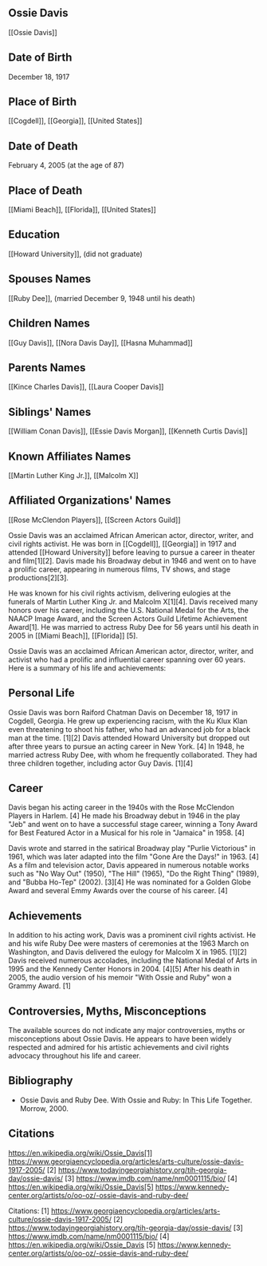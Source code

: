 ## Ossie Davis
[[Ossie Davis]]

## Date of Birth
December 18, 1917

## Place of Birth
[[Cogdell]], [[Georgia]], [[United States]]

## Date of Death
February 4, 2005 (at the age of 87)

## Place of Death
[[Miami Beach]], [[Florida]], [[United States]]

## Education
[[Howard University]], (did not graduate)

## Spouses Names
[[Ruby Dee]], (married December 9, 1948 until his death)

## Children Names
[[Guy Davis]], [[Nora Davis Day]], [[Hasna Muhammad]]

## Parents Names
[[Kince Charles Davis]], [[Laura Cooper Davis]]

## Siblings' Names
[[William Conan Davis]], [[Essie Davis Morgan]], [[Kenneth Curtis Davis]]

## Known Affiliates Names
[[Martin Luther King Jr.]], [[Malcolm X]]

## Affiliated Organizations' Names
[[Rose McClendon Players]], [[Screen Actors Guild]]

Ossie Davis was an acclaimed African American actor, director, writer, and civil rights activist. He was born in [[Cogdell]], [[Georgia]] in 1917 and attended [[Howard University]] before leaving to pursue a career in theater and film[1][2]. Davis made his Broadway debut in 1946 and went on to have a prolific career, appearing in numerous films, TV shows, and stage productions[2][3]. 

He was known for his civil rights activism, delivering eulogies at the funerals of Martin Luther King Jr. and Malcolm X[1][4]. Davis received many honors over his career, including the U.S. National Medal for the Arts, the NAACP Image Award, and the Screen Actors Guild Lifetime Achievement Award[1]. He was married to actress Ruby Dee for 56 years until his death in 2005 in [[Miami Beach]], [[Florida]] [5].

Ossie Davis was an acclaimed African American actor, director, writer, and activist who had a prolific and influential career spanning over 60 years. Here is a summary of his life and achievements:

## Personal Life
Ossie Davis was born Raiford Chatman Davis on December 18, 1917 in Cogdell, Georgia. He grew up experiencing racism, with the Ku Klux Klan even threatening to shoot his father, who had an advanced job for a black man at the time. [1][2] Davis attended Howard University but dropped out after three years to pursue an acting career in New York. [4] In 1948, he married actress Ruby Dee, with whom he frequently collaborated. They had three children together, including actor Guy Davis. [1][4]

## Career
Davis began his acting career in the 1940s with the Rose McClendon Players in Harlem. [4] He made his Broadway debut in 1946 in the play "Jeb" and went on to have a successful stage career, winning a Tony Award for Best Featured Actor in a Musical for his role in "Jamaica" in 1958. [4] 

Davis wrote and starred in the satirical Broadway play "Purlie Victorious" in 1961, which was later adapted into the film "Gone Are the Days!" in 1963. [4] As a film and television actor, Davis appeared in numerous notable works such as "No Way Out" (1950), "The Hill" (1965), "Do the Right Thing" (1989), and "Bubba Ho-Tep" (2002). [3][4] He was nominated for a Golden Globe Award and several Emmy Awards over the course of his career. [4]

## Achievements
In addition to his acting work, Davis was a prominent civil rights activist. He and his wife Ruby Dee were masters of ceremonies at the 1963 March on Washington, and Davis delivered the eulogy for Malcolm X in 1965. [1][2] Davis received numerous accolades, including the National Medal of Arts in 1995 and the Kennedy Center Honors in 2004. [4][5] After his death in 2005, the audio version of his memoir "With Ossie and Ruby" won a Grammy Award. [1]

## Controversies, Myths, Misconceptions
The available sources do not indicate any major controversies, myths or misconceptions about Ossie Davis. He appears to have been widely respected and admired for his artistic achievements and civil rights advocacy throughout his life and career.

## Bibliography
- Ossie Davis and Ruby Dee. With Ossie and Ruby: In This Life Together. Morrow, 2000.

## Citations 
https://en.wikipedia.org/wiki/Ossie_Davis[1] https://www.georgiaencyclopedia.org/articles/arts-culture/ossie-davis-1917-2005/
[2] https://www.todayingeorgiahistory.org/tih-georgia-day/ossie-davis/
[3] https://www.imdb.com/name/nm0001115/bio/
[4] https://en.wikipedia.org/wiki/Ossie_Davis[5] https://www.kennedy-center.org/artists/o/oo-oz/-ossie-davis-and-ruby-dee/

Citations:
[1] https://www.georgiaencyclopedia.org/articles/arts-culture/ossie-davis-1917-2005/
[2] https://www.todayingeorgiahistory.org/tih-georgia-day/ossie-davis/
[3] https://www.imdb.com/name/nm0001115/bio/
[4] https://en.wikipedia.org/wiki/Ossie_Davis
[5] https://www.kennedy-center.org/artists/o/oo-oz/-ossie-davis-and-ruby-dee/